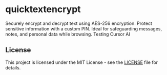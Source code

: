 # quicktextencrypt
Securely encrypt and decrypt text using AES-256 encryption. Protect sensitive information with a custom PIN. Ideal for safeguarding messages, notes, and personal data while browsing. Testing Cursor AI

## License

This project is licensed under the MIT License - see the [LICENSE](LICENSE) file for details.
